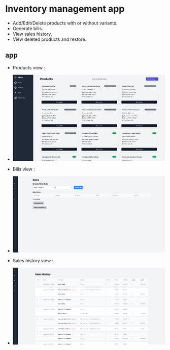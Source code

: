 # Inventory management app

- Add/Edit/Delete products with or without variants.
- Generate bills.
- View sales history.
- View deleted products and restore.

## app

- Products view :
- ![list of all products](./app_files/products_view.jpg)

- Bills view :
- ![view bills page to generate sales"](./app_files/bill_view.jpg)

- Sales history view :
- ![view sales history page](./app_files/sales_history_view.jpg)
